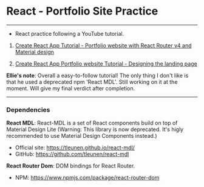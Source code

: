 # React - Portfolio Site Practice

---

- React practice following a YouTube tutorial.

1. [Create React App Tutorial - Portfolio website with React Router v4 and Material design](https://www.youtube.com/watch?v=9AboneIxeM8&list=WL&index=13&t=0s)

2. [Create React App Portfolio website Tutorial - Designing the landing page](https://www.youtube.com/watch?v=n8iA18R76jk&list=WL&index=8)

**Ellie's note**: Overall a easy-to-follow tutorial! The only thing I don't like is that he used a deprecated npm 'React MDL'. Still working on it at the moment. Will give my final verdict after completion.

---

### Dependencies

**React MDL**: React-MDL is a set of React components build on top of Material Design Lite (Warning: This library is now deprecated. It's higly recommended to use Material Design Components instead.)

- Official site: https://tleunen.github.io/react-mdl/
- GitHub: https://github.com/tleunen/react-mdl

**React Router Dom**: DOM bindings for React Router.

- NPM: https://www.npmjs.com/package/react-router-dom
